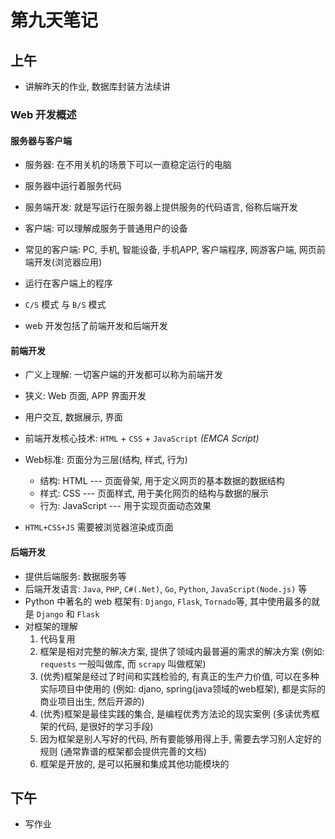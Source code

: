 # 第九天笔记

## 上午

- 讲解昨天的作业, 数据库封装方法续讲

### Web 开发概述

#### 服务器与客户端

- 服务器: 在不用关机的场景下可以一直稳定运行的电脑
- 服务器中运行着服务代码
- 服务端开发: 就是写运行在服务器上提供服务的代码语言, 俗称后端开发

- 客户端: 可以理解成服务于普通用户的设备
- 常见的客户端: PC, 手机, 智能设备, 手机APP, 客户端程序, 网游客户端, 网页前端开发(浏览器应用)
- 运行在客户端上的程序
- `C/S` 模式 与 `B/S` 模式

- web 开发包括了前端开发和后端开发

#### 前端开发

- 广义上理解: 一切客户端的开发都可以称为前端开发
- 狭义: Web 页面, APP 界面开发
- 用户交互, 数据展示, 界面

- 前端开发核心技术: `HTML` + `CSS` + `JavaScript` *(EMCA Script)*

- Web标准: 页面分为三层(结构, 样式, 行为)
    - 结构: HTML --- 页面骨架, 用于定义网页的基本数据的数据结构
    - 样式: CSS --- 页面样式, 用于美化网页的结构与数据的展示
    - 行为: JavaScript --- 用于实现页面动态效果
- `HTML+CSS+JS` 需要被浏览器渲染成页面

#### 后端开发

- 提供后端服务: 数据服务等
- 后端开发语言: `Java`, `PHP`, `C#(.Net)`, `Go`, `Python`, `JavaScript(Node.js)` 等
- Python 中著名的 web 框架有: `Django`, `Flask`, `Tornado`等, 其中使用最多的就是 `Django` 和 `Flask`
- 对框架的理解
    1. 代码复用
    2. 框架是相对完整的解决方案, 提供了领域内最普遍的需求的解决方案 (例如: `requests` 一般叫做库, 而 `scrapy` 叫做框架)
    3. (优秀)框架是经过了时间和实践检验的, 有真正的生产力价值, 可以在多种实际项目中使用的 (例如: djano, spring(java领域的web框架), 都是实际的商业项目出生, 然后开源的)
    4. (优秀)框架是最佳实践的集合, 是编程优秀方法论的现实案例 (多读优秀框架的代码, 是很好的学习手段)
    5. 因为框架是别人写好的代码, 所有要能够用得上手, 需要去学习别人定好的规则 (通常靠谱的框架都会提供完善的文档)
    6. 框架是开放的, 是可以拓展和集成其他功能模块的

## 下午

- 写作业
